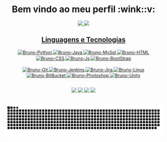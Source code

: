 <div align="center">
  <h1>Bem vindo ao meu perfil :wink::v:</h1>
</div>

<div align="center">
  <a href="https://github.com/brunsoares">
  <img height="180em" src="https://github-readme-stats.vercel.app/api?username=brunsoares&show_icons=true&theme=radical&include_all_commits=true&count_private=true&title_color=993ede&border_radius=25&locale=pt-br"/>
  <img height="180em" src="https://github-readme-stats.vercel.app/api/top-langs/?username=brunsoares&layout=compact&langs_count=7&theme=radical&title_color=993ede&border_radius=15&locale=pt-br"/>
</div>
  
<div align="center">
  <h2>Linguagens e Tecnologias</h2>
</div>
  
<div style="display: inline_block" align="center">
  <img align="center" alt="Bruno-Python" height="30" width="40" title="Python" src="https://cdn.jsdelivr.net/gh/devicons/devicon/icons/python/python-original.svg">
  <img align="center" alt="Bruno-Java" height="30" width="40" title="Java" src="https://cdn.jsdelivr.net/gh/devicons/devicon/icons/java/java-original.svg">
  <img align="center" alt="Bruno-MySql" height="30" width="40" title="MySql" src="https://cdn.jsdelivr.net/gh/devicons/devicon/icons/mysql/mysql-original.svg">
  <img align="center" alt="Bruno-HTML" height="30" width="40" title="HTML" src="https://cdn.jsdelivr.net/gh/devicons/devicon/icons/html5/html5-original.svg">
  <img align="center" alt="Bruno-CSS" height="30" width="40" title="CSS" src="https://cdn.jsdelivr.net/gh/devicons/devicon/icons/css3/css3-original.svg">
  <img align="center" alt="Bruno-Js" height="30" width="40" title="JavaScript" src="https://cdn.jsdelivr.net/gh/devicons/devicon/icons/javascript/javascript-plain.svg">
  <img align="center" alt="Bruno-BootStrap" height="30" width="40" title="BootStrap" src="https://cdn.jsdelivr.net/gh/devicons/devicon/icons/bootstrap/bootstrap-original.svg">
</div>
<br/>
<div style="display: inline_block" align="center">
  <img align="center" alt="Bruno-Git" height="30" width="40" title="Git" src="https://cdn.jsdelivr.net/gh/devicons/devicon/icons/git/git-original.svg">
  <img align="center" alt="Bruno-Jenkins" height="30" width="40" title="Jenkins" src="https://cdn.jsdelivr.net/gh/devicons/devicon/icons/jenkins/jenkins-original.svg">
  <img align="center" alt="Bruno-Jira" height="30" width="40" title="Jira" src="https://cdn.jsdelivr.net/gh/devicons/devicon/icons/jira/jira-original.svg">
  <img align="center" alt="Bruno-Linux" height="30" width="40" title="Linux" src="https://cdn.jsdelivr.net/gh/devicons/devicon/icons/linux/linux-original.svg">
  <img align="center" alt="Bruno-BitBucket" height="30" width="40" title="BitBucket" src="https://cdn.jsdelivr.net/gh/devicons/devicon/icons/bitbucket/bitbucket-original.svg">
  <img align="center" alt="Bruno-Photoshop" height="30" width="40" title="PhotoShop" src="https://cdn.jsdelivr.net/gh/devicons/devicon/icons/photoshop/photoshop-plain.svg">
  <img align="center" alt="Bruno-Unity" height="30" width="40" title="UnityEngine" src="https://cdn.jsdelivr.net/gh/devicons/devicon/icons/unrealengine/unrealengine-original.svg">
</div>
  
##
 
<div align="center"> 
  <a href="https://instagram.com/brunoosoares._" target="_blank"><img src="https://img.shields.io/badge/-Instagram-%23E4405F?style=for-the-badge&logo=instagram&logoColor=white"></a> 
  <a href = "mailto:brunohenrique.soares@outlook.com" target="_blank"><img src="https://img.shields.io/badge/Microsoft_Outlook-0078D4?style=for-the-badge&logo=microsoft-outlook&logoColor=white"></a>
  <a href="https://wa.me/5511971288800" target="_blank"><img src="https://img.shields.io/badge/WhatsApp-25D366?style=for-the-badge&logo=whatsapp&logoColor=white"></a> 
  <a href="https://www.linkedin.com/in/brunsoares/" target="_blank"><img src="https://img.shields.io/badge/-LinkedIn-%230077B5?style=for-the-badge&logo=linkedin&logoColor=white"></a> 
</div>

<br/>
  
![Snake animation](https://github.com/brunsoares/brunsoares/blob/output/github-contribution-grid-snake.svg)
